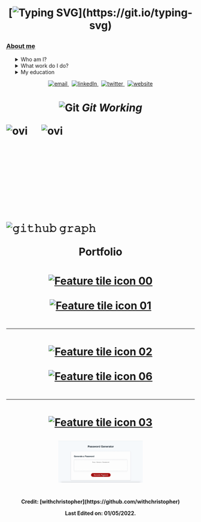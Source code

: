 <h1 align="center">

[![Typing SVG](https://readme-typing-svg.herokuapp.com?font=Roboto+Serif&size=15&duration=7500&color=3F94F7&multiline=true&lines=I+am+Christopher+Maxwell%2C+I+am+a+full-stack+developer...;Solving+the+problems+with+misinformation+at+Factiverse...;I+am+based+in+Oslo%2C+Norway.;+I+was+born+in+Cape+Town%2C+South+Africa.)](https://git.io/typing-svg)

</h1>

<h3><abbr title="Christopher Maxwell">About me</abbr></h3>
<ul style="list-style-type:none;">
  <li>
    <details>
      <summary> Who am I?</summary>
      <p>I am Christopher Maxwell. I lived in South Africa for my first 30 years. I have skills
  in designing secure network infrastructure as a systems engineer at Cisco. I have built open source software for the courts in The Hague.</p>
    </details>
  </li>
  <li>
    <details>
      <summary> What work do I do?</summary>
      <p>I currently work as an engineer for a research based startup solving one of the largest problems we face in the digital world, misinformation. You can see more about Factiverse AS [here](https://www.factiverse.no)</p>
    </details>
  </li>
  <li>
    <details>
      <summary> My education</summary>
      <p>I hold a BSc Mathematics and Physics (RU) and BSc(HONS) in Quantum Information Science (UKZN).</p>
    </details>
  </li>
</ul>
<div align="center">

</div>
<p align="center">
  <a href="mailto:chris@factiverse.no">
     <img  src="https://img.shields.io/badge/email-red?style=for-the-badge&logo=gmail&logoColor=white" alt="email">
  <a/>&nbsp;
  <a href="https://www.linkedin.com/in/christopher-maxwell-aa377196/">
     <img  src="https://img.shields.io/badge/linkedin-0A66C2?style=for-the-badge&logo=linkedin&logoColor=white" alt="linkedIn">
  <a/>&nbsp;
  <a href="https://twitter.com/withchristopher">
     <img  src="https://img.shields.io/badge/twitter-1DA1F2?style=for-the-badge&logo=twitter&logoColor=white" alt="twitter">
  <a/>&nbsp;
  <a href="https://withchristopher.github.io/">
     <img  src="https://img.shields.io/badge/website-C3897E?style=for-the-badge&logo=about.me&logoColor=white" alt="website">
  <a/>
<p/>

<h1><h1/>
<p align="center">
 <img src="https://media.giphy.com/media/W5eoZHPpUx9sapR0eu/giphy.gif" width="30px" alt="Git"/>&nbsp;<i><b>Git Working</b></i></p>
 
<p><img align="left" src="https://github-readme-stats.vercel.app/api/top-langs?username=withchristopher&show_icons=true&locale=en&layout=compact&theme=react-dark" alt="ovi" /></p>
<p>&nbsp;<img align="right" src="https://github-readme-stats.vercel.app/api?username=withchristopher&show_icons=true&locale=en&theme=react-dark" alt="ovi" width="410" /></p>
<br><br><br><br><br>

![𝚐𝚒𝚝𝚑𝚞𝚋 𝚐𝚛𝚊𝚙𝚑](https://activity-graph.herokuapp.com/graph?username=withchristopher&theme=github&hide_border=true&area=true)

<div align="center">
<div>
<p align="center">Portfolio</p>
</div>
<a target="_blank" href="https://lifefile.co.za/">
                        <img style="padding:1rem"  src="images/feature-tile-icon-00.gif" alt="Feature tile icon 00" width="45%" />
                      </a>
 <a target="_blank" href="https://learning-module-application.herokuapp.com/">
                        <img style="padding:1rem"  src="images/feature-tile-icon-01.gif" alt="Feature tile icon 01" width="45%" />
                      </a>
                      </div>
                      <hr>
                      <div align="center">
                       <a target="_blank" href="https://github.com/withchristopher/stripe-js-payment-shop">
                        <img style="padding:1rem"  src="images/feature-tile-icon-02.gif" alt="Feature tile icon 02" width="45%"" />
                      </a>
                     <a target="_blank" href="https://github.com/hadeda-ai/hadeda-ai">
                        <img style="padding:1rem" src="images/feature-tile-icon-06.gif" alt="Feature tile icon 06" width="45%" />
                      </a>
                       <hr>
                      <div>
                      <a target="_blank" href="https://github.com/withchristopher/book-search-app">
                        <img style="padding:1rem"  src="images/feature-tile-icon-03.gif" alt="Feature tile icon 03" width="45%" />
                      </a>
                       <a target="_blank" href="https://github.com/withchristopher/securepassword">
                        <img  style="padding:1rem"  src="images/feature-tile-icon-05.gif" alt="Feature tile icon 05" width="45%" />
                      </a>
                    </div>
</div>

<h4 align="center">
Credit: [withchristopher](https://github.com/withchristopher)

Last Edited on: 01/05/2022.
  
</h4>
